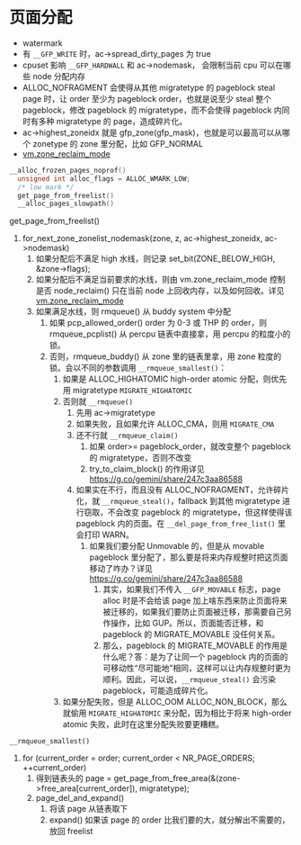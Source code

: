 # 页面分配

- watermark
- 有 `__GFP_WRITE` 时，ac->spread_dirty_pages 为 true
- cpuset 影响 `__GFP_HARDWALL` 和 ac->nodemask，
  会限制当前 cpu 可以在哪些 node 分配内存
- ALLOC_NOFRAGMENT 会使得从其他 migratetype 的 pageblock steal page 时，让 order 至少为 pageblock order，也就是说至少 steal 整个 pageblock，修改 pageblock 的 migratetype，而不会使得 pageblock 内同时有多种 migratetype 的 page，造成碎片化。
- ac->highest_zoneidx 就是 gfp_zone(gfp_mask)，也就是可以最高可以从哪个 zonetype 的 zone 里分配，比如 GFP_NORMAL
- [vm.zone_reclaim_mode](sysctl/vm.zone_reclaim_mode.md)

```cpp
__alloc_frozen_pages_noprof()
  unsigned int alloc_flags = ALLOC_WMARK_LOW;
  /* low mark */
  get_page_from_freelist()
  __alloc_pages_slowpath()
```

get_page_from_freelist()

1. for_next_zone_zonelist_nodemask(zone, z, ac->highest_zoneidx, ac->nodemask)
   1. 如果分配后不满足 high 水线，则记录 set_bit(ZONE_BELOW_HIGH, &zone->flags);
   2. 如果分配后不满足当前要求的水线，则由 vm.zone_reclaim_mode 控制是否 node_reclaim() 只在当前 node 上回收内存，以及如何回收。详见 [vm.zone_reclaim_mode](sysctl/vm.zone_reclaim_mode.md)
   3. 如果满足水线，则 rmqueue() 从 buddy system 中分配
      1. 如果 pcp_allowed_order() order 为 0-3 或 THP 的 order，则 rmqueue_pcplist() 从 percpu 链表中直接拿，用 percpu 的粒度小的锁。
      2. 否则，rmqueue_buddy() 从 zone 里的链表里拿，用 zone 粒度的锁。会以不同的参数调用 `__rmqueue_smallest()`：
         1. 如果是 ALLOC_HIGHATOMIC high-order atomic 分配，则优先用 migratetype `MIGRATE_HIGHATOMIC`
         2. 否则就 `__rmqueue()`
            1. 先用 ac->migratetype
            2. 如果失败，且如果允许 ALLOC_CMA，则用 `MIGRATE_CMA`
            3. 还不行就 `__rmqueue_claim()`
               1. 如果 order>= pageblock_order，就改变整个 pageblock 的 migratetype，否则不改变
               2. try_to_claim_block() 的作用详见 https://g.co/gemini/share/247c3aa86588
            4. 如果实在不行，而且没有 ALLOC_NOFRAGMENT，允许碎片化，就 `__rmqueue_steal()`，fallback 到其他 migratetype 进行窃取，不会改变 pageblock 的 migratetype，但这样使得该 pageblock 内的页面。在 `__del_page_from_free_list()` 里会打印 WARN。
               1. 如果我们要分配 Unmovable 的，但是从 movable pageblock 里分配了，那么要是将来内存规整时把这页面移动了咋办？详见 https://g.co/gemini/share/247c3aa86588
                  1. 其实，如果我们不传入 `__GFP_MOVABLE` 标志，page alloc 时是不会给该 page 加上啥东西来防止页面将来被迁移的，如果我们要防止页面被迁移，那需要自己另作操作，比如 GUP。所以，页面能否迁移，和 pageblock 的 MIGRATE_MOVABLE 没任何关系。
                  2. 那么，pageblock 的 MIGRATE_MOVABLE 的作用是什么呢？答：是为了让同一个 pageblock 内的页面的可移动性“尽可能地”相同，这样可以让内存规整时更为顺利。因此，可以说，`__rmqueue_steal()` 会污染 pageblock，可能造成碎片化。
         3. 如果分配失败，但是 ALLOC_OOM ALLOC_NON_BLOCK，那么就偷用 `MIGRATE_HIGHATOMIC` 来分配，因为相比于将来 high-order atomic 失败，此时在这里分配失败要更糟糕。

`__rmqueue_smallest()`

1. for (current_order = order; current_order < NR_PAGE_ORDERS; ++current_order)
   1. 得到链表头的 page = get_page_from_free_area(&(zone->free_area[current_order]), migratetype);
   2. page_del_and_expand()
      1. 将该 page 从链表取下
      2. expand() 如果该 page 的 order 比我们要的大，就分解出不需要的，放回 freelist
